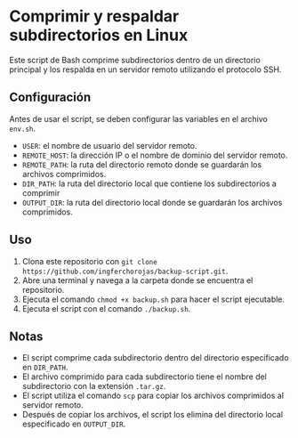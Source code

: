 # Comprimir y respaldar subdirectorios en Linux

Este script de Bash comprime subdirectorios dentro de un directorio principal y los respalda en un servidor remoto utilizando el protocolo SSH.

## Configuración

Antes de usar el script, se deben configurar las variables en el archivo `env.sh`.

- `USER`: el nombre de usuario del servidor remoto.
- `REMOTE_HOST`: la dirección IP o el nombre de dominio del servidor remoto.
- `REMOTE_PATH`: la ruta del directorio remoto donde se guardarán los archivos comprimidos.
- `DIR_PATH`: la ruta del directorio local que contiene los subdirectorios a comprimir
- `OUTPUT_DIR`: la ruta del directorio local donde se guardarán los archivos comprimidos.

## Uso

1. Clona este repositorio con `git clone https://github.com/ingferchorojas/backup-script.git`.
2. Abre una terminal y navega a la carpeta donde se encuentra el repositorio.
3. Ejecuta el comando `chmod +x backup.sh` para hacer el script ejecutable.
4. Ejecuta el script con el comando `./backup.sh`.

## Notas

- El script comprime cada subdirectorio dentro del directorio especificado en `DIR_PATH`.
- El archivo comprimido para cada subdirectorio tiene el nombre del subdirectorio con la extensión `.tar.gz`.
- El script utiliza el comando `scp` para copiar los archivos comprimidos al servidor remoto.
- Después de copiar los archivos, el script los elimina del directorio local especificado en `OUTPUT_DIR`.
